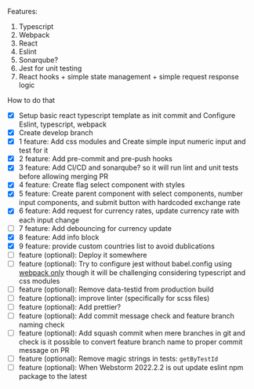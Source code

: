 Features:
1. Typescript
2. Webpack
3. React
4. Eslint
5. Sonarqube?
6. Jest for unit testing
7. React hooks + simple state management + simple request response logic

How to do that
- [X] Setup basic react typescript template as init commit and Configure Eslint, typescript, webpack
- [X] Create develop branch
- [X] 1 feature: Add css modules and Create simple input numeric input and test for it
- [X] 2 feature: Add pre-commit and pre-push hooks
- [X] 3 feature: Add CI/CD and sonarqube? so it will run lint and unit tests before allowing merging PR
- [X] 4 feature: Create flag select component with styles
- [X] 5 feature: Create parent component with select components, number input components, and submit button with hardcoded exchange rate
- [X] 6 feature: Add request for currency rates, update currency rate with each input change
- [ ] 7 feature: Add debouncing for currency update
- [X] 8 feature: Add info block
- [X] 9 feature: provide custom countries list to avoid dublications
- [ ] feature (optional): Deploy it somewhere
- [ ] feature (optional): Try to configure jest without babel.config using [webpack only](https://jestjs.io/ru/docs/webpack) though it will be challenging considering typescript and css modules
- [ ] feature (optional): Remove data-testid from production build
- [ ] feature (optional): improve linter (specifically for scss files) 
- [ ] feature (optional): Add prettier?
- [ ] feature (optional): Add commit message check and feature branch naming check
- [ ] feature (optional): Add squash commit when mere branches in git and check is it possible to convert feature branch name to proper commit message on PR
- [ ] feature (optional): Remove magic strings in tests: `getByTestId`
- [ ] feature (optional): When Webstorm 2022.2.2 is out update eslint npm package to the latest
